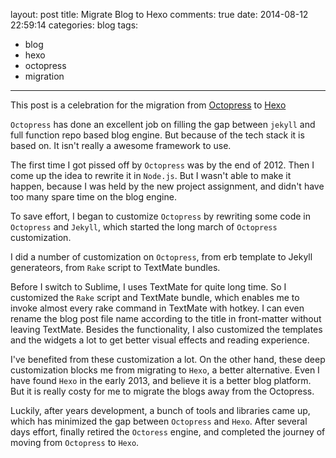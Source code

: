 layout: post
title: Migrate Blog to Hexo
comments: true
date: 2014-08-12 22:59:14
categories: blog
tags:
  - blog
  - hexo
  - octopress
  - migration
---

This post is a celebration for the migration from [Octopress](http://octopress.org/) to [Hexo](http://hexo.io/)

`Octopress` has done an excellent job on filling the gap between `jekyll` and full function repo based blog engine. But because of the tech stack it is based on. It isn't really a awesome framework to use.

The first time I got pissed off by `Octopress` was by the end of 2012. Then I come up the idea to rewrite it in `Node.js`. But I wasn't able to make it happen, because I was held by the new project assignment, and didn't have too many spare time on the blog engine.

To save effort, I began to customize `Octopress` by rewriting some code in `Octopress` and `Jekyll`, which started the long march of `Octopress` customization.

I did a number of customization on `Octopress`, from erb template to Jekyll generateors, from `Rake` script to TextMate bundles.

Before I switch to Sublime, I uses TextMate for quite long time. So I customized the `Rake` script and TextMate bundle, which enables me to invoke almost every rake command in TextMate with hotkey. I can even rename the blog post file name according to the title in front-matter without leaving TextMate. Besides the functionality, I also customized the templates and the widgets a lot to get better visual effects and reading experience.

I've benefited from these customization a lot. On the other hand, these deep customization blocks me from migrating to `Hexo`, a better alternative. Even I have found `Hexo` in the early 2013, and believe it is a better blog platform. But it is really costy for me to migrate the blogs away from the Octopress.

Luckily, after years development, a bunch of tools and libraries came up, which has minimized the gap between `Octopress` and `Hexo`.
After several days effort, finally retired the `Octoress` engine, and completed the journey of moving from `Octopress` to `Hexo`.